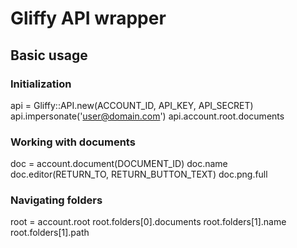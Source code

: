Gliffy API wrapper
==================

Basic usage
-----------

### Initialization

api = Gliffy::API.new(ACCOUNT_ID, API_KEY, API_SECRET)
api.impersonate('user@domain.com')
api.account.root.documents

### Working with documents

doc = account.document(DOCUMENT_ID)
doc.name
doc.editor(RETURN_TO, RETURN_BUTTON_TEXT)
doc.png.full

### Navigating folders

root = account.root
root.folders[0].documents
root.folders[1].name
root.folders[1].path